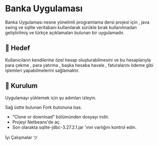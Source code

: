 # Banka Uygulaması

Banka Uygulaması nesne yönelimli programlama dersi projesi için , java swing ve sqlite veritabanı kullanılarak sürükle bırak kullanılmadan geliştirilmiş ve türkçe açıklamaları bulunan bir uygulamadır.

## 🚀 Hedef

Kullanıcıların kendilerine özel hesap oluşturabilmesini ve bu hesaplarıyla para çekme , para yatırma , başka hesaba havale , faturalarını ödeme gibi işlemleri yapabilmelerini sağlamaktır.

## 🔌 Kurulum

Uygulamayı yüklemek için şu adımları izleyin.

Sağ üstte bulunan Fork butonuna bas.
- "Clone or download" bölümünden dosyayı indir.
- Projeyi Netbeans'de aç.
- Son olarakta sqlite-jdbc-3.27.2.1.jar 'ının varlığını kontrol edin.

İyi Çalışmalar ツ
